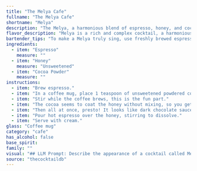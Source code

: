 ```yaml
---
title: "The Melya Cafe"
fullname: "The Melya Cafe"
shortname: "Melya"
description: "The Melya, a harmonious blend of espresso, honey, and cocoa powder, is a member of the Coffee Cocktail family. This sophisticated drink likely originated in Italy, where espresso is king and sweetening with honey is a traditional practice. "
flavor_description: "Melya is a rich and complex cocktail, a harmonious blend of bitterness, sweetness, and earthiness. The espresso provides a bold, roasted coffee flavor, while the honey adds a delicate sweetness that balances the bitterness.  Cocoa powder adds a hint of chocolatey depth, creating a warm and comforting finish. This drink is perfect for those who enjoy a sophisticated and slightly bittersweet taste experience. "
bartender_tips: "To make a Melya truly sing, use freshly brewed espresso for a bolder flavor.  Don't be shy with the cocoa powder, as it adds depth and complexity.  Use a good quality honey, and adjust sweetness to taste.  Shake well with ice to ensure a smooth, chilled texture.  A sprinkle of cocoa powder on top adds a final touch of elegance. "
ingredients:
  - item: "Espresso"
    measure: ""
  - item: "Honey"
    measure: "Unsweetened"
  - item: "Cocoa Powder"
    measure: ""
instructions:
  - item: "Brew espresso."
  - item: "In a coffee mug, place 1 teaspoon of unsweetened powdered cocoa, then cover a teaspoon with honey and drizzle it into the cup."
  - item: "Stir while the coffee brews, this is the fun part."
  - item: "The cocoa seems to coat the honey without mixing, so you get a dusty, sticky mass that looks as though it will never mix."
  - item: "Then all at once, presto! It looks like dark chocolate sauce."
  - item: "Pour hot espresso over the honey, stirring to dissolve."
  - item: "Serve with cream."
glass: "Coffee mug"
category: "cafe"
has_alcohol: false
base_spirit:
family: ""
visual: "## LLM Prompt: Describe the appearance of a cocktail called Melya made with Espresso, Honey, and Cocoa Powder. **Consider the following factors when describing the cocktail:*** **Color:**  Is it a dark brown, almost black, or does the honey add a touch of amber?* **Texture:** Is it smooth and creamy, or does the cocoa powder give it a slightly grainy texture?* **Presentation:** How is the cocktail served?  In a coupe glass, a martini glass, or something else?  Is there any garnish, like a dusting of cocoa powder or a drizzle of honey?* **Light:** How does the light interact with the cocktail?  Does it reflect off the surface in a shimmering way?**Example response:** The Melya is an alluring cocktail, boasting a deep, dark brown hue that resembles molten chocolate. The honey adds a subtle, warm amber glow, creating layers of color that shift in the light. It's served in a chilled coupe glass, the rim dusted with cocoa powder, adding a touch of earthy elegance. The surface is smooth, almost velvet-like, but with a hint of texture from the finely ground cocoa. The light dances on the surface, creating a shimmering effect that promises a richly indulgent experience. "
source: "thecocktaildb"
---
```


